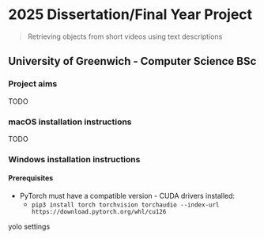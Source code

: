 # 2025 Dissertation/Final Year Project
> Retrieving objects from short videos using text descriptions
## University of Greenwich - Computer Science BSc
### Project aims
TODO

### macOS installation instructions
TODO


### Windows installation instructions
#### Prerequisites
 - PyTorch must have a compatible version - CUDA drivers installed:
    - `pip3 install torch torchvision torchaudio --index-url https://download.pytorch.org/whl/cu126`


yolo settings
